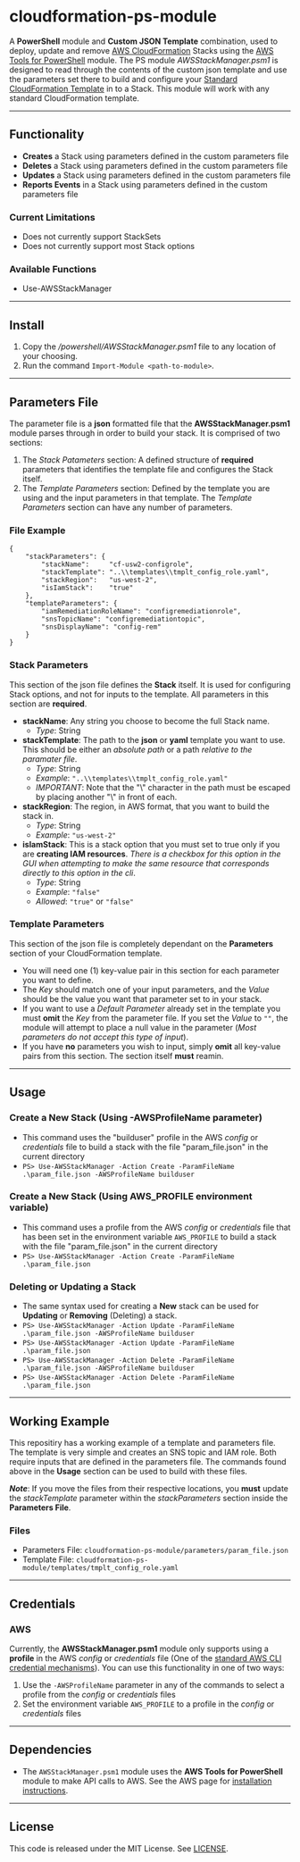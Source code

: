 # cloudformation-ps-module

A **PowerShell** module and **Custom JSON Template** combination, used to deploy, update and remove [AWS CloudFormation](https://docs.aws.amazon.com/AWSCloudFormation/latest/UserGuide/Welcome.html) Stacks using the [AWS Tools for PowerShell](https://aws.amazon.com/powershell/) module. The PS module *AWSStackManager.psm1* is designed to read through the contents of the custom json template and use the parameters set there to build and configure your [Standard CloudFormation Template](https://aws.amazon.com/cloudformation/resources/templates/) in to a Stack. This module will work with any standard CloudFormation template. 

---

## Functionality

- **Creates** a Stack using parameters defined in the custom parameters file
- **Deletes** a Stack using parameters defined in the custom parameters file
- **Updates** a Stack using parameters defined in the custom parameters file
- **Reports Events** in a Stack using parameters defined in the custom parameters file

### Current Limitations

- Does not currently support StackSets
- Does not currently support most Stack options

### Available Functions

- Use-AWSStackManager

---

## Install

1. Copy the _/powershell/AWSStackManager.psm1_ file to any location of your choosing.
2. Run the command `Import-Module <path-to-module>`.

---

## Parameters File

The parameter file is a **json** formatted file that the **AWSStackManager.psm1** module parses through in order to build your stack. It is comprised of two sections:
1. The *Stack Patameters* section: A defined structure of **required** parameters that identifies the template file and configures the Stack itself.
2. The *Template Parameters* section: Defined by the template you are using and the input parameters in that template. The *Template Parameters* section can have any number of parameters.

### File Example

```
{
    "stackParameters": {
        "stackName":     "cf-usw2-configrole",
        "stackTemplate": "..\\templates\\tmplt_config_role.yaml",
        "stackRegion":   "us-west-2",
        "isIamStack":    "true"
    },
    "templateParameters": {
        "iamRemediationRoleName": "configremediationrole",
        "snsTopicName": "configremediationtopic",
        "snsDisplayName": "config-rem"
    }
}
```

### Stack Parameters

This section of the json file defines the **Stack** itself. It is used for configuring Stack options, and not for inputs to the template. All parameters in this section are **required**.

- **stackName**: Any string you choose to become the full Stack name.
  - *Type*: String
- **stackTemplate**: The path to the **json** or **yaml** template you want to use. This should be either an *absolute path* or a path *relative to the paramater file*.
  - *Type*: String
  - *Example*: `"..\\templates\\tmplt_config_role.yaml"`
  - *IMPORTANT*: Note that the "\\" character in the path must be escaped by placing another "\\" in front of each.
- **stackRegion**: The region, in AWS format, that you want to build the stack in.
  - *Type*: String
  - *Example*: `"us-west-2"`
- **isIamStack**: This is a stack option that you must set to true only if you are **creating IAM resources**. *There is a checkbox for this option in the GUI when attempting to make the same resource that corresponds directly to this option in the cli*.
  - *Type*: String
  - *Example*: `"false"`
  - *Allowed*: `"true"` or `"false"`

### Template Parameters
This section of the json file is completely dependant on the **Parameters** section of your CloudFormation template. 
- You will need one (1) key-value pair in this section for each parameter you want to define. 
- The *Key* should match one of your input parameters, and the *Value* should be the value you want that parameter set to in your stack.
- If you want to use a *Default Parameter* already set in the template you must **omit** the *Key* from the parameter file. If you set the *Value* to `""`, the module will attempt to place a null value in the parameter (*Most parameters do not accept this type of input*).
- If you have **no** parameters you wish to input, simply **omit** all key-value pairs from this section. The section itself **must** reamin.

---

## Usage

### Create a New Stack (Using -AWSProfileName parameter)
- This command uses the "builduser" profile in the AWS *config* or *credentials* file to build a stack with the file "param_file.json" in the current directory
- `PS> Use-AWSStackManager -Action Create -ParamFileName .\param_file.json -AWSProfileName builduser`

### Create a New Stack (Using AWS_PROFILE environment variable)
- This command uses a profile from the AWS *config* or *credentials* file that has been set in the environment variable `AWS_PROFILE` to build a stack with the file "param_file.json" in the current directory
- `PS> Use-AWSStackManager -Action Create -ParamFileName .\param_file.json`

### Deleting or Updating a Stack
- The same syntax used for creating a **New** stack can be used for **Updating** or **Removing** (Deleting) a stack.
- `PS> Use-AWSStackManager -Action Update -ParamFileName .\param_file.json -AWSProfileName builduser`
- `PS> Use-AWSStackManager -Action Update -ParamFileName .\param_file.json`
- `PS> Use-AWSStackManager -Action Delete -ParamFileName .\param_file.json -AWSProfileName builduser`
- `PS> Use-AWSStackManager -Action Delete -ParamFileName .\param_file.json`

---

## Working Example
This repositiry has a working example of a template and parameters file. The template is very simple and creates an SNS topic and IAM role. Both require inputs that are defined in the parameters file. The commands found above in the **Usage** section can be used to build with these files. 

***Note***: If you move the files from their respective locations, you **must** update the *stackTemplate* parameter within the *stackParameters* section inside the **Parameters File**.

### Files
- Parameters File: `cloudformation-ps-module/parameters/param_file.json`
- Template File: `cloudformation-ps-module/templates/tmplt_config_role.yaml`

---

## Credentials

### AWS

Currently, the **AWSStackManager.psm1** module only supports using a **profile** in the AWS *config* or *credentials* file (One of the [standard AWS CLI credential mechanisms](http://docs.aws.amazon.com/cli/latest/userguide/cli-chap-getting-started.html)). You can use this functionality in one of two ways:
1. Use the `-AWSProfileName` parameter in any of the commands to select a profile from the *config* or *credentials* files
2. Set the environment variable `AWS_PROFILE` to a profile in the *config* or *credentials* files

---

## Dependencies

- The `AWSStackManager.psm1` module uses the **AWS Tools for PowerShell** module to make API calls to AWS. See the AWS page for
  [installation instructions](https://aws.amazon.com/powershell/).

---

## License

This code is released under the MIT License. See [LICENSE](/LICENSE).